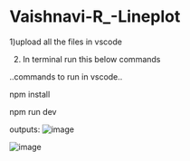 # Vaishnavi-R_-Lineplot
 1)upload all the files in vscode 

 
 2) In terminal run this below commands


..commands to run in vscode..

 npm install
 
 npm run dev

 outputs:
 ![image](https://github.com/user-attachments/assets/5d77be47-f0db-4da4-bdc2-11b4a0bc7e29)

![image](https://github.com/user-attachments/assets/645bf2ca-2070-4e78-87e2-6da5ebbe85d7)


